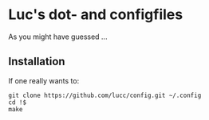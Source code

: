 # Luc's dot- and configfiles
As you might have guessed ...
## Installation
If one really wants to:
```shell
git clone https://github.com/lucc/config.git ~/.config
cd !$
make
```
